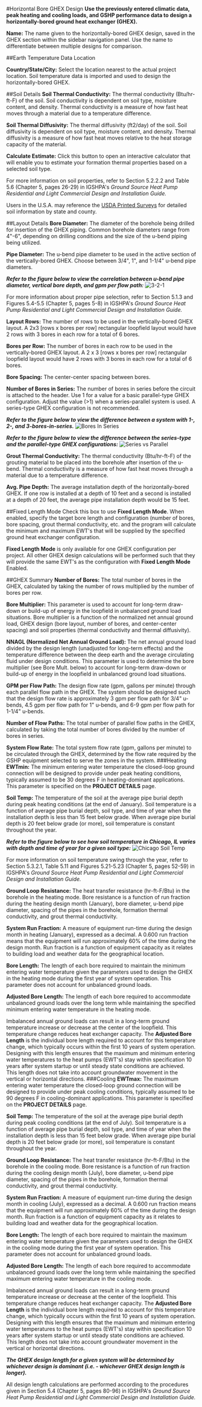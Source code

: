 #Horizontal Bore GHEX Design
**Use the previously entered climatic data, peak heating and cooling loads, and GSHP performance data to design a horizontally-bored ground heat exchanger (GHEX).** 

**Name:** The name given to the horizontally-bored GHEX design, saved in the GHEX section within the sidebar navigation panel. Use the name to differentiate between multiple designs for comparison.

##Earth Temperature Data Location

**Country/State/City:** Select the location nearest to the actual project location. Soil temperature data is imported and used to design the horizontally-bored GHEX.

##Soil Details
**Soil Thermal Conductivity:** The thermal conductivity (Btu/hr-ft-F) of the soil. Soil conductivity is dependent on soil type, moisture content, and density. Thermal conductivity is a measure of how fast heat moves through a material due to a temperature difference. 

**Soil Thermal Diffusivity:** The thermal diffusivity (ft2/day) of the soil. Soil diffusivity is dependent on soil type, moisture content, and density. Thermal diffusivity is a measure of how fast heat moves relative to the heat storage capacity of the material.

**Calculate Estimate:** Click this button to open an interactive calculator that will enable you to estimate your formation thermal properties based on a selected soil type.

For more information on soil properties, refer to Section 5.2.2.2 and Table 5.6 (Chapter 5, pages 26-29) in IGSHPA's *Ground Source Heat Pump Residential and Light Commercial Design and Installation Guide.* 

Users in the U.S.A. may reference the [USDA Printed Surveys](http://soils.usda.gov/survey/printed_surveys) for detailed soil information by state and county.

##Layout Details
**Bore Diameter:** The diameter of the borehole being drilled for insertion of the GHEX piping. Common borehole diameters range from 4"-6", depending on drilling conditions and the size of the u-bend piping being utilized. 

**Pipe Diameter:** The u-bend pipe diameter to be used in the active section of the vertically-bored GHEX. Choose between 3/4", 1", and 1-1/4" u-bend pipe diameters. 

***Refer to the figure below to view the correlation between u-bend pipe diameter, vertical bore depth, and gpm per flow path:*** 
![3-2-1](img/diameter_bore_length_gpm_relation.gif) 

For more information about proper pipe selection, refer to Section 5.1.3 and Figures 5.4-5.5 (Chapter 5, pages 5-8) in IGSHPA's *Ground Source Heat Pump Residential and Light Commercial Design and Installation Guide.* 

**Layout Rows:** The number of rows to be used in the vertically-bored GHEX layout. A 2x3 [rows x bores per row] rectangular loopfield layout would have 2 rows with 3 bores in each row for a total of 6 bores. 

**Bores per Row:** The number of bores in each row to be used in the vertically-bored GHEX layout. A 2 x 3 [rows x bores per row] rectangular loopfield layout would have 2 rows with 3 bores in each row for a total of 6 bores. 

**Bore Spacing:** The center-center spacing between bores. 

**Number of Bores in Series:** The number of bores in series before the circuit is attached to the header. Use 1 for a value for a basic parallel-type GHEX configuration. Adjust the value (>1) when a series-parallel system is used. A series-type GHEX configuration is not recommended. 

***Refer to the figure below to view the difference between a system with 1-, 2-, and 3-bores-in-series.***
![Bores In Series](img/Bores-in-Series-white-background.gif) 

***Refer to the figure below to view the difference between the series-type and the parallel-type GHEX configurations:*** 
![Series vs Parallel](img/parallel_vs_series.gif) 

**Grout Thermal Conductivity:** The thermal conductivity (Btu/hr-ft-F) of the grouting material to be placed into the borehole after insertion of the u-bend. Thermal conductivity is a measure of how fast heat moves through a material due to a temperature difference. 

**Avg. Pipe Depth:** The average installation depth of the horizontally-bored GHEX. If one row is installed at a depth of 10 feet and a second is installed at a depth of 20 feet, the average pipe installation depth would be 15 feet.

##Fixed Length Mode
Check this box to use **Fixed Length Mode**. When enabled, specify the target bore length and configuration (number of bores, bore spacing, grout thermal conductivity, etc. and the program will calculate the minimum and maximum EWT's that will be supplied by the specified ground heat exchanger configuration. 

**Fixed Length Mode** is only available for one GHEX configuration per project. All other GHEX design calculations will be performed such that they will provide the same EWT's as the configuration with **Fixed Length Mode** Enabled.

##GHEX Summary
**Number of Bores:** The total number of bores in the GHEX, calculated by taking the number of rows multiplied by the number of bores per row. 

**Bore Multiplier:** This parameter is used to account for long-term draw-down or build-up of energy in the loopfield in unbalanced ground load situations. Bore multiplier is a function of the normalized net annual ground load, GHEX design (bore layout, number of bores, and center-center spacing) and soil properties (thermal conductivity and thermal diffusivity). 

**NNAGL (Normalized Net Annual Ground Load):** The net annual ground load divided by the design length (unadjusted for long-term effects) and the temperature difference between the deep earth and the average circulating fluid under design conditions. This parameter is used to determine the bore multiplier (see Bore Mult. below) to account for long-term draw-down or build-up of energy in the loopfield in unbalanced ground load situations. 

**GPM per Flow Path:** The design flow rate (gpm, gallons per minute) through each parallel flow path in the GHEX. The system should be designed such that the design flow rate is approximately 3 gpm per flow path for 3/4" u-bends, 4.5 gpm per flow path for 1" u-bends, and 6-9 gpm per flow path for 1-1/4" u-bends. 

**Number of Flow Paths:** The total number of parallel flow paths in the GHEX, calculated by taking the total number of bores divided by the number of bores in series. 

**System Flow Rate:** The total system flow rate (gpm, gallons per minute) to be circulated through the GHEX, determined by the flow rate required by the GSHP equipment selected to serve the zones in the system.
###Heating
**EWTmin:** The minimum entering water temperature the closed-loop ground connection will be designed to provide under peak heating conditions, typically assumed to be 30 degrees F in heating-dominant applications. This parameter is specified on the **PROJECT DETAILS** page. 

**Soil Temp:** The temperature of the soil at the average pipe burial depth during peak heating conditions (at the end of January). Soil temperature is a function of average pipe burial depth, soil type, and time of year when the installation depth is less than 15 feet below grade. When average pipe burial depth is 20 feet below grade (or more), soil temperature is constant throughout the year. 

***Refer to the figure below to see how soil temperature in Chicago, IL varies with depth and time of year for a given soil type:*** 
![Chicago Soil Temp](img/chicago_il_air_soil_temps.gif) 

For more information on soil temperature swing through the year, refer to Section 5.3.2.1, Table 5.11 and Figures 5.21-5.23 (Chapter 5, pages 52-59) in IGSHPA's *Ground Source Heat Pump Residential and Light Commercial Design and Installation Guide.* 

**Ground Loop Resistance:** The heat transfer resistance (hr-ft-F/Btu) in the borehole in the heating mode. Bore resistance is a function of run fraction during the heating design month (January), bore diameter, u-bend pipe diameter, spacing of the pipes in the borehole, formation thermal conductivity, and grout thermal conductivity. 

**System Run Fraction:** A measure of equipment run-time during the design month in heating (January), expressed as a decimal. A 0.600 run fraction means that the equipment will run approximately 60% of the time during the design month. Run fraction is a function of equipment capacity as it relates to building load and weather data for the geographical location. 

**Bore Length:** The length of each bore required to maintain the minimum entering water temperature given the parameters used to design the GHEX in the heating mode during the first year of system operation. This parameter does not account for unbalanced ground loads. 

**Adjusted Bore Length:** The length of each bore required to accommodate unbalanced ground loads over the long term while maintaining the specified minimum entering water temperature in the heating mode. 

Imbalanced annual ground loads can result in a long-term ground temperature increase or decrease at the center of the loopfield. This temperature change reduces heat exchanger capacity. The **Adjusted Bore Length** is the individual bore length required to account for this temperature change, which typically occurs within the first 10 years of system operation. Designing with this length ensures that the maximum and minimum entering water temperatures to the heat pumps (EWT's) stay within specification 10 years after system startup or until steady state conditions are achieved. This length does not take into account groundwater movement in the vertical or horizontal directions.
###Cooling
**EWTmax:** The maximum entering water temperature the closed-loop ground connection will be designed to provide under peak cooling conditions, typically assumed to be 90 degrees F in cooling-dominant applications. This parameter is specified on the **PROJECT DETAILS** page. 

**Soil Temp:** The temperature of the soil at the average pipe burial depth during peak cooling conditions (at the end of July). Soil temperature is a function of average pipe burial depth, soil type, and time of year when the installation depth is less than 15 feet below grade. When average pipe burial depth is 20 feet below grade (or more), soil temperature is constant throughout the year. 

**Ground Loop Resistance:** The heat transfer resistance (hr-ft-F/Btu) in the borehole in the cooling mode. Bore resistance is a function of run fraction during the cooling design month (July), bore diameter, u-bend pipe diameter, spacing of the pipes in the borehole, formation thermal conductivity, and grout thermal conductivity. 

**System Run Fraction:** A measure of equipment run-time during the design month in cooling (July), expressed as a decimal. A 0.600 run fraction means that the equipment will run approximately 60% of the time during the design month. Run fraction is a function of equipment capacity as it relates to building load and weather data for the geographical location. 

**Bore Length:** The length of each bore required to maintain the maximum entering water temperature given the parameters used to design the GHEX in the cooling mode during the first year of system operation. This parameter does not account for unbalanced ground loads. 

**Adjusted Bore Length:** The length of each bore required to accommodate unbalanced ground loads over the long term while maintaining the specified maximum entering water temperature in the cooling mode. 

Imbalanced annual ground loads can result in a long-term ground temperature increase or decrease at the center of the loopfield. This temperature change reduces heat exchanger capacity. The **Adjusted Bore Length** is the individual bore length required to account for this temperature change, which typically occurs within the first 10 years of system operation. Designing with this length ensures that the maximum and minimum entering water temperatures to the heat pumps (EWT's) stay within specification 10 years after system startup or until steady state conditions are achieved. This length does not take into account groundwater movement in the vertical or horizontal directions. 

***The GHEX design length for a given system will be determined by whichever design is dominant (i.e. - whichever GHEX design length is longer).*** 

All design length calculations are performed according to the procedures given in Section 5.4 (Chapter 5, pages 80-96) in IGSHPA's *Ground Source Heat Pump Residential and Light Commercial Design and Installation Guide.* 

